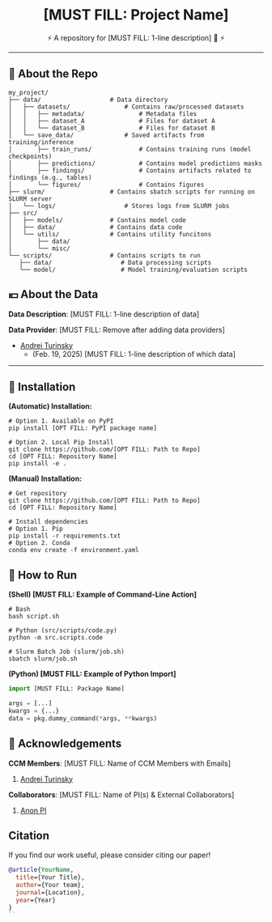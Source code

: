 
<!-- OPTIONAL: Project Logo
<p align="center">
  <img src="[OPT FILL: Path/link to logo image]" alt="Logo" style="width: 15%; display: block; margin: auto;">
</p>
-->

<h1 align="center"> [MUST FILL: Project Name] </h1>


<!-- OPTIONAL: Badges with Hyperlinks
<p align="center">
  <a href="[OPT FILL: Path/link to paper]"><img src="https://img.shields.io/badge/arXiv-2405.01535-b31b1b.svg" alt="arXiv"></a>
  <a href="[OPT FILL: Path/link to HuggingFace]"><img src="https://img.shields.io/badge/Hugging%20Face-Organization-ff9d00" alt="Hugging Face Organization"></a>
  <a href="[OPT FILL: Path/link to LICENSE]"><img src="https://img.shields.io/license-MIT-blue/license-MIT-blue.svg" alt="License"></a>
  <a href="[OPT FILL: Path/link to PyPI project]"><img src="https://img.shields.io/pypi/v/[OPT FILL: Name of PyPI package].svg" alt="PyPI version"></a>
</p>
-->

<p align="center">
  ⚡ A repository for [MUST FILL: 1-line description] 🚀 ⚡ <br>
</p>

---

## 🌲 About the Repo

<!-- OPTIONAL: Create Repository Structure Automatically
pip install rptree
rptree -d .
[OPT FILL: Copy structure to this README]
-->

```shell
my_project/
├── data/                   # Data directory
│   ├── datasets/               # Contains raw/processed datasets
│   │   ├── metadata/               # Metadata files 
│   │   ├── dataset_A               # Files for dataset A
│   │   └── dataset_B               # Files for dataset B
│   └── save_data/              # Saved artifacts from training/inference
│       ├── train_runs/             # Contains training runs (model checkpoints)
│       ├── predictions/            # Contains model predictions masks
│       ├── findings/               # Contains artifacts related to findings (e.g., tables)
│       └── figures/                # Contains figures
├── slurm/                  # Contains sbatch scripts for running on SLURM server
│   └── logs/                   # Stores logs from SLURM jobs
├── src/
│   ├── models/             # Contains model code
│   ├── data/               # Contains data code
│   └── utils/              # Contains utility funcitons
│       ├── data/
│       └── misc/
└── scripts/                # Contains scripts to run
   ├── data/                   # Data processing scripts
   └── model/                  # Model training/evaluation scripts
```



## 💴 About the Data

**Data Description**: [MUST FILL: 1-line description of data]

**Data Provider**: [MUST FILL: Remove after adding data providers]
* [Andrei Turinsky](mailto:andrei.turinsky@sickkids.ca)
    *  (Feb. 19, 2025) [MUST FILL: 1-line description of which data]


---

## 🔧 Installation

**(Automatic) Installation:**

```shell
# Option 1. Available on PyPI
pip install [OPT FILL: PyPI package name]

# Option 2. Local Pip Install
git clone https://github.com/[OPT FILL: Path to Repo]
cd [OPT FILL: Repository Name]
pip install -e .
```

**(Manual) Installation:**
```shell
# Get repository
git clone https://github.com/[OPT FILL: Path to Repo]
cd [OPT FILL: Repository Name]

# Install dependencies
# Option 1. Pip
pip install -r requirements.txt
# Option 2. Conda
conda env create -f environment.yaml
```

## 🏃 How to Run

**(Shell) [MUST FILL: Example of Command-Line Action]**

```shell
# Bash
bash script.sh

# Python (src/scripts/code.py)
python -m src.scripts.code

# Slurm Batch Job (slurm/job.sh)
sbatch slurm/job.sh
```

**(Python) [MUST FILL: Example of Python Import]**
```python
import [MUST FILL: Package Name]

args = [...]
kwargs = {...}
data = pkg.dummy_command(*args, **kwargs)
```

## 👏 Acknowledgements

**CCM Members**: [MUST FILL: Name of CCM Members with Emails]
1. [Andrei Turinsky](mailto:andrei.turinsky@sickkids.ca)

**Collaborators**: [MUST FILL: Name of PI(s) & External Collaborators]
1. [Anon PI](mailto:andrei.turinsky@sickkids.ca)


## Citation

If you find our work useful, please consider citing our paper!

```bibtex
@article{YourName,
  title={Your Title},
  author={Your team},
  journal={Location},
  year={Year}
}
``
